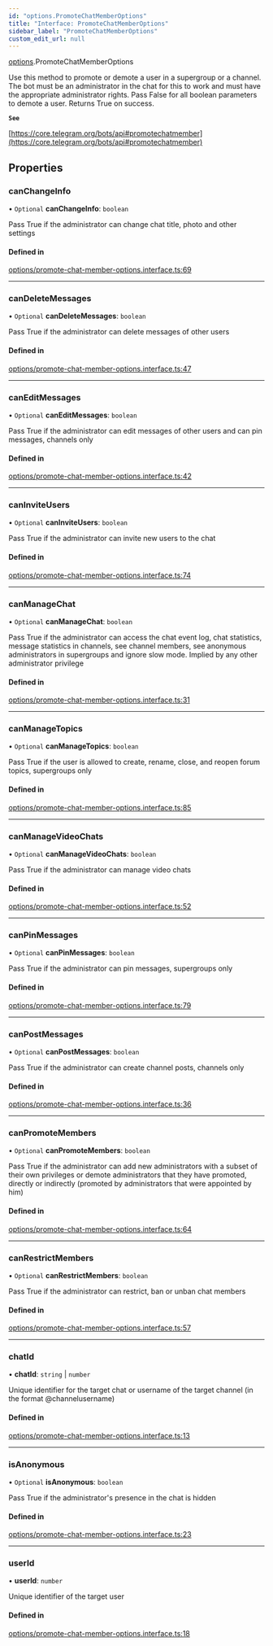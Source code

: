 ```yaml
---
id: "options.PromoteChatMemberOptions"
title: "Interface: PromoteChatMemberOptions"
sidebar_label: "PromoteChatMemberOptions"
custom_edit_url: null
---
```


[options](../modules/options.md).PromoteChatMemberOptions

Use this method to promote or demote a user in a supergroup or a channel. The
bot must be an administrator in the chat for this to work and must have the
appropriate administrator rights. Pass False for all boolean parameters to
demote a user. Returns True on success.

**`See`**

[https://core.telegram.org/bots/api#promotechatmember](https://core.telegram.org/bots/api#promotechatmember)

## Properties

### canChangeInfo

• `Optional` **canChangeInfo**: `boolean`

Pass True if the administrator can change chat title, photo and other settings

#### Defined in

[options/promote-chat-member-options.interface.ts:69](https://github.com/DeityLamb/telegramjs/blob/32b4cca/packages/common/lib/interfaces/options/promote-chat-member-options.interface.ts#L69)

___

### canDeleteMessages

• `Optional` **canDeleteMessages**: `boolean`

Pass True if the administrator can delete messages of other users

#### Defined in

[options/promote-chat-member-options.interface.ts:47](https://github.com/DeityLamb/telegramjs/blob/32b4cca/packages/common/lib/interfaces/options/promote-chat-member-options.interface.ts#L47)

___

### canEditMessages

• `Optional` **canEditMessages**: `boolean`

Pass True if the administrator can edit messages of other users and can pin
messages, channels only

#### Defined in

[options/promote-chat-member-options.interface.ts:42](https://github.com/DeityLamb/telegramjs/blob/32b4cca/packages/common/lib/interfaces/options/promote-chat-member-options.interface.ts#L42)

___

### canInviteUsers

• `Optional` **canInviteUsers**: `boolean`

Pass True if the administrator can invite new users to the chat

#### Defined in

[options/promote-chat-member-options.interface.ts:74](https://github.com/DeityLamb/telegramjs/blob/32b4cca/packages/common/lib/interfaces/options/promote-chat-member-options.interface.ts#L74)

___

### canManageChat

• `Optional` **canManageChat**: `boolean`

Pass True if the administrator can access the chat event log, chat statistics,
message statistics in channels, see channel members, see anonymous
administrators in supergroups and ignore slow mode. Implied by any other
administrator privilege

#### Defined in

[options/promote-chat-member-options.interface.ts:31](https://github.com/DeityLamb/telegramjs/blob/32b4cca/packages/common/lib/interfaces/options/promote-chat-member-options.interface.ts#L31)

___

### canManageTopics

• `Optional` **canManageTopics**: `boolean`

Pass True if the user is allowed to create, rename, close, and reopen forum
topics, supergroups only

#### Defined in

[options/promote-chat-member-options.interface.ts:85](https://github.com/DeityLamb/telegramjs/blob/32b4cca/packages/common/lib/interfaces/options/promote-chat-member-options.interface.ts#L85)

___

### canManageVideoChats

• `Optional` **canManageVideoChats**: `boolean`

Pass True if the administrator can manage video chats

#### Defined in

[options/promote-chat-member-options.interface.ts:52](https://github.com/DeityLamb/telegramjs/blob/32b4cca/packages/common/lib/interfaces/options/promote-chat-member-options.interface.ts#L52)

___

### canPinMessages

• `Optional` **canPinMessages**: `boolean`

Pass True if the administrator can pin messages, supergroups only

#### Defined in

[options/promote-chat-member-options.interface.ts:79](https://github.com/DeityLamb/telegramjs/blob/32b4cca/packages/common/lib/interfaces/options/promote-chat-member-options.interface.ts#L79)

___

### canPostMessages

• `Optional` **canPostMessages**: `boolean`

Pass True if the administrator can create channel posts, channels only

#### Defined in

[options/promote-chat-member-options.interface.ts:36](https://github.com/DeityLamb/telegramjs/blob/32b4cca/packages/common/lib/interfaces/options/promote-chat-member-options.interface.ts#L36)

___

### canPromoteMembers

• `Optional` **canPromoteMembers**: `boolean`

Pass True if the administrator can add new administrators with a subset of their
own privileges or demote administrators that they have promoted, directly or
indirectly (promoted by administrators that were appointed by him)

#### Defined in

[options/promote-chat-member-options.interface.ts:64](https://github.com/DeityLamb/telegramjs/blob/32b4cca/packages/common/lib/interfaces/options/promote-chat-member-options.interface.ts#L64)

___

### canRestrictMembers

• `Optional` **canRestrictMembers**: `boolean`

Pass True if the administrator can restrict, ban or unban chat members

#### Defined in

[options/promote-chat-member-options.interface.ts:57](https://github.com/DeityLamb/telegramjs/blob/32b4cca/packages/common/lib/interfaces/options/promote-chat-member-options.interface.ts#L57)

___

### chatId

• **chatId**: `string` \| `number`

Unique identifier for the target chat or username of the target channel (in the
format @channelusername)

#### Defined in

[options/promote-chat-member-options.interface.ts:13](https://github.com/DeityLamb/telegramjs/blob/32b4cca/packages/common/lib/interfaces/options/promote-chat-member-options.interface.ts#L13)

___

### isAnonymous

• `Optional` **isAnonymous**: `boolean`

Pass True if the administrator's presence in the chat is hidden

#### Defined in

[options/promote-chat-member-options.interface.ts:23](https://github.com/DeityLamb/telegramjs/blob/32b4cca/packages/common/lib/interfaces/options/promote-chat-member-options.interface.ts#L23)

___

### userId

• **userId**: `number`

Unique identifier of the target user

#### Defined in

[options/promote-chat-member-options.interface.ts:18](https://github.com/DeityLamb/telegramjs/blob/32b4cca/packages/common/lib/interfaces/options/promote-chat-member-options.interface.ts#L18)
